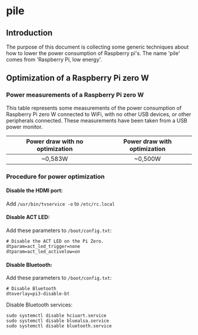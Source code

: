 # pile

## Introduction
The purpose of this document is collecting some generic techniques about how to lower the power consumption of Raspberry pi's. The name 'pile' comes from 'Raspberry Pi, low energy'.

## Optimization of a Raspberry Pi zero W
### Power measurements of a Raspberry Pi zero W

This table represents some measurements of the power consumption of Raspberry Pi zero W connected to WiFi, with no other USB devices, or other peripherals connected. These measurements have been taken from a USB power monitor.

| Power draw with no optimization | Power draw with optimization |
| :-:              		   | :-:                           |
| ~0,583W                          | ~0,500W                       |


### Procedure for power optimization

#### Disable the HDMI port:

Add ```/usr/bin/tvservice -o``` to ```/etc/rc.local```

#### Disable ACT LED:

Add these parameters to ```/boot/config.txt```:
```
# Disable the ACT LED on the Pi Zero.
dtparam=act_led_trigger=none
dtparam=act_led_activelow=on
```

#### Disable Bluetooth:

Add these parameters to ```/boot/config.txt```:
```
# Disable Bluetooth
dtoverlay=pi3-disable-bt
```

Disable Bluetooth services:
```
sudo systemctl disable hciuart.service
sudo systemctl disable bluealsa.service
sudo systemctl disable bluetooth.service
```
